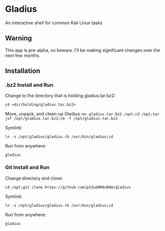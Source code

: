 # Gladius
An interactive shell for common Kali Linux tasks

## Warning
This app is pre-alpha, so beware. I'll be making significant changes over the next few months.

## Installation
### .bz2 Install and Run


Change to the directory that is holding gladius.tar.bz2:

`cd <dir/holding/gladius.tar.bz2>`


Move, unpack, and clean-up Gladius:
`mv gladius.tar.bz2 /opt;cd /opt;tar jxf /opt/gladius.tar.bz2;rm -f /opt/gladius.tar.bz2`


Symlink:

`ln -s /opt/gladius/gladius.rb /usr/bin/gladius;cd`


Run from anywhere:

`gladius`


### Git Install and Run
Change directory and clone:

`cd /opt;git clone https://github.com/pS3ud0RAnD0m/gladius`


Symlink:

`ln -s /opt/gladius/gladius.rb /usr/bin/gladius;cd`


Run from anywhere:

`gladius`
